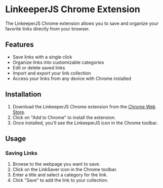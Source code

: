 # LinkeeperJS Chrome Extension

The LinkeeperJS Chrome extension allows you to save and organize your favorite links directly from your browser.

## Features

- Save links with a single click
- Organize links into customizable categories
- Edit or delete saved links
- Import and export your link collection
- Access your links from any device with Chrome installed

## Installation

1. Download the LinkeeperJS Chrome extension from the [Chrome Web Store](https://chrome.google.com/webstore/detail/linksjs/ehnifcacnaiaoalipnbpfioiajchgkac).
2. Click on "Add to Chrome" to install the extension.
3. Once installed, you'll see the LinkeeperJS icon in the Chrome toolbar.

## Usage

### Saving Links

1. Browse to the webpage you want to save.
2. Click on the LinkSaver icon in the Chrome toolbar.
3. Enter a title and select a category for the link.
4. Click "Save" to add the link to your collection.



